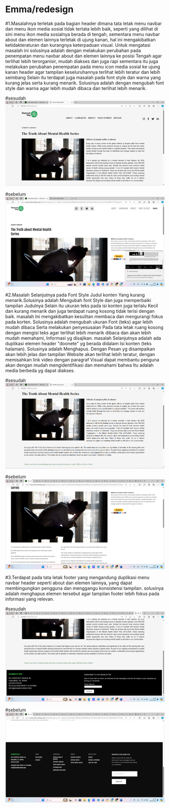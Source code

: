 # Emma/redesign 
#1.Masalahnya terletak pada bagian header dimana tata letak menu navbar dan menu ikon media sosial tidak tertata lebih baik, seperti yang dilihat di sini menu ikon media sosialnya berada di tengah, sementara menu navbar about dan elemen lainnya terletak di ujung kanan, hal ini mengakibatkan ketidakteraturan dan kurangnya keterpaduan visual. 
Untuk mengatasi masalah ini solusinya adalah dengan melakukan perubahan pada penempatan menu navbar about dan elemen lainnya ke posisi Tengah agar terlihat lebih terorganisir, mudah diakses dan juga rapi sementara itu juga melakukan perubahan penempatan pada menu icon media sosial ke ujung kanan header agar tampilan  keseluruhannya terlihat lebih teratur dan lebih seimbang
Selain itu terdapat juga masalah pada font style dan warna yang kurang jelas serta kurang menarik.  Solusinya adalah dengan mengubah font style dan warna agar lebih mudah dibaca dan terlihat lebih menarik.

#sesudah
![Alt Text](https://github.com/emma1245u/redesign/blob/main/screnshoots%20redesign/foto%201.png) 

#sebelum
![Alt Text](https://github.com/emma1245u/redesign/blob/main/screnshoots%20redesign/foto%202.png) 

#2.Masalah Selanjutnya pada Font Style Judul konten Yang kurang menarik.Solusinya adalah Mengubah font Style dan juga memperbaiki tampilan Judulnya 
Selain itu ukuran teks pada isi konten juga terlalu Kecil dan kurang menarik dan juga terdapat ruang kosong tidak terisi dengan baik. masalah Ini mengakibatkan kesulitan membaca dan mengurangi fokus pada korten.
Solusinya adalah mengubah ukuran Font (teks) agar lebih mudah dibaca Serta melakukan penyesusaian Pada tata letak ruang kosong dengan mengisi teks agar terlihat lebih menarik dibaca dan akan lebih mudah memahami, Informasi yg disajikan. 
masalah Selanjutnya adalah ada duplikasi elemen header "doonete" yg berada didalam Isi konten (teks halaman). Solusinya adalah Menghapus. Dengan Pesan yg disampaikan akan lebih jelas dan tampilan Website akan terlihat lebih teratur, dengan memisahkan link video dengan paragraf Visual dapat membantu penguna akan dengan mudah mengidentifikasi dan memahami bahwa Itu adalah media berbeda yg dapat diakses.

#sesudah
 ![Alt Text](https://github.com/emma1245u/redesign/blob/main/screnshoots%20redesign/foto%203.png) 

#sebelum
![Alt Text](https://github.com/emma1245u/redesign/blob/main/screnshoots%20redesign/foto%204.png) 

#3.Terdapat pada tata letak footer yang mengandung duplikasi menu navbar header seperti about dan elemen lainnya, yang dapat membingungkan pengguna dan menggangu konsistensi tampilan. solusinya adalah menghapus elemen tersebut agar tampilan footer lebih fokus pada informasi yang relevan.

#sesudah
![Alt Text](https://github.com/emma1245u/redesign/blob/main/screnshoots%20redesign/foto%205.png) 

#sebelum
![Alt Text](https://github.com/emma1245u/redesign/blob/main/screnshoots%20redesign/foto%206.png) 
